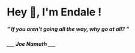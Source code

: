 <h1 title="head"> Hey 👋, I'm Endale !</h1>

**<h5><i>" If you aren't going all the way, why go at all? "</i></h5>**

*<b>___ Joe Namath ___</b>*
